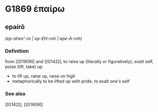 # G1869 ἐπαίρω

## epaírō

_(ep-ahee'-ro | ep-EH-roh | ape-A-roh)_

### Definition

from [[G1909]] and [[G142]]; to raise up (literally or figuratively); exalt self, poise (lift, take) up.

- to lift up, raise up, raise on high
- metaphorically to be lifted up with pride, to exalt one's self

### See also

[[G142]], [[G1909]]

